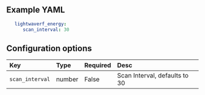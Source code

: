 ## Example YAML
``` yaml
   lightwaverf_energy:
      scan_interval: 30
```

## Configuration options

| Key  | Type  | Required  | Desc |
|:---|:---|:---|:---|
|  `scan_interval` |  number | False  | Scan Interval, defaults to 30  |




